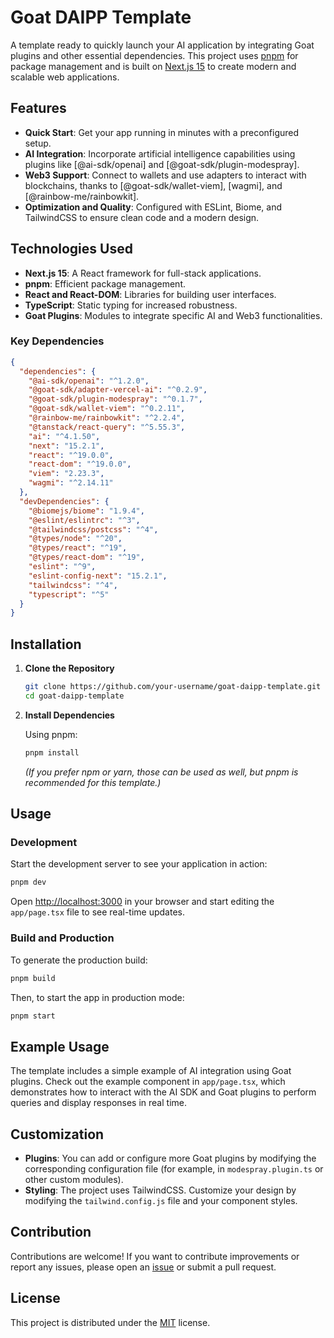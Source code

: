 # Goat DAIPP Template

A template ready to quickly launch your AI application by integrating Goat plugins and other essential dependencies. This project uses [pnpm](https://pnpm.io/) for package management and is built on [Next.js 15](https://nextjs.org/) to create modern and scalable web applications.

## Features

- **Quick Start**: Get your app running in minutes with a preconfigured setup.
- **AI Integration**: Incorporate artificial intelligence capabilities using plugins like [@ai-sdk/openai] and [@goat-sdk/plugin-modespray].
- **Web3 Support**: Connect to wallets and use adapters to interact with blockchains, thanks to [@goat-sdk/wallet-viem], [wagmi], and [@rainbow-me/rainbowkit].
- **Optimization and Quality**: Configured with ESLint, Biome, and TailwindCSS to ensure clean code and a modern design.

## Technologies Used

- **Next.js 15**: A React framework for full-stack applications.
- **pnpm**: Efficient package management.
- **React and React-DOM**: Libraries for building user interfaces.
- **TypeScript**: Static typing for increased robustness.
- **Goat Plugins**: Modules to integrate specific AI and Web3 functionalities.

### Key Dependencies

```json
{
  "dependencies": {
    "@ai-sdk/openai": "^1.2.0",
    "@goat-sdk/adapter-vercel-ai": "^0.2.9",
    "@goat-sdk/plugin-modespray": "^0.1.7",
    "@goat-sdk/wallet-viem": "^0.2.11",
    "@rainbow-me/rainbowkit": "^2.2.4",
    "@tanstack/react-query": "^5.55.3",
    "ai": "^4.1.50",
    "next": "15.2.1",
    "react": "^19.0.0",
    "react-dom": "^19.0.0",
    "viem": "2.23.3",
    "wagmi": "^2.14.11"
  },
  "devDependencies": {
    "@biomejs/biome": "1.9.4",
    "@eslint/eslintrc": "^3",
    "@tailwindcss/postcss": "^4",
    "@types/node": "^20",
    "@types/react": "^19",
    "@types/react-dom": "^19",
    "eslint": "^9",
    "eslint-config-next": "15.2.1",
    "tailwindcss": "^4",
    "typescript": "^5"
  }
}
```

## Installation

1. **Clone the Repository**

   ```bash
   git clone https://github.com/your-username/goat-daipp-template.git
   cd goat-daipp-template
   ```

2. **Install Dependencies**

   Using pnpm:

   ```bash
   pnpm install
   ```

   *(If you prefer npm or yarn, those can be used as well, but pnpm is recommended for this template.)*

## Usage

### Development

Start the development server to see your application in action:

```bash
pnpm dev
```

Open [http://localhost:3000](http://localhost:3000) in your browser and start editing the `app/page.tsx` file to see real-time updates.

### Build and Production

To generate the production build:

```bash
pnpm build
```

Then, to start the app in production mode:

```bash
pnpm start
```

## Example Usage

The template includes a simple example of AI integration using Goat plugins. Check out the example component in `app/page.tsx`, which demonstrates how to interact with the AI SDK and Goat plugins to perform queries and display responses in real time.

## Customization

- **Plugins**: You can add or configure more Goat plugins by modifying the corresponding configuration file (for example, in `modespray.plugin.ts` or other custom modules).
- **Styling**: The project uses TailwindCSS. Customize your design by modifying the `tailwind.config.js` file and your component styles.

## Contribution

Contributions are welcome! If you want to contribute improvements or report any issues, please open an [issue](https://github.com/your-username/goat-daipp-template/issues) or submit a pull request.

## License

This project is distributed under the [MIT](./LICENSE) license.
